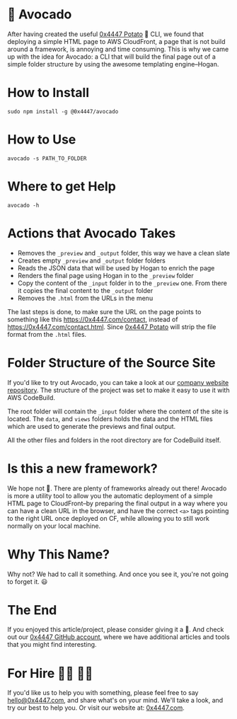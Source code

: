 # 🥑 Avocado

After having created the useful [0x4447 Potato](https://github.com/0x4447/0x4447-cli-node-potato) 🥔 CLI, we found that deploying a simple HTML page to AWS CloudFront, a page that is not build around a framework, is annoying and time consuming. This is why we came up with the idea for Avocado: a CLI that will build the final page out of a simple folder structure by using the awesome templating engine–Hogan.

# How to Install


```
sudo npm install -g @0x4447/avocado
```

# How to Use

```
avocado -s PATH_TO_FOLDER
```

# Where to get Help

```
avocado -h
```

# Actions that Avocado Takes

- Removes the `_preview` and `_output` folder, this way we have a clean slate
- Creates empty `_preview` and `_output` folder folders
- Reads the JSON data that will be used by Hogan to enrich the page
- Renders the final page using Hogan in to the `_preview` folder
- Copy the content of the `_input` folder in to the `_preview` one. From there it copies the final content to the `_output` folder
- Removes the `.html` from the URLs in the menu

The last steps is done, to make sure the URL on the page points to something like this https://0x4447.com/contact, instead of https://0x4447.com/contact.html. Since [0x4447 Potato](https://github.com/0x4447/0x4447-cli-node-potato) will strip the file format from the `.html` files.

# Folder Structure of the Source Site

If you'd like to try out Avocado, you can take a look at our [company website repository](https://github.com/0x4447/0x4447.com). The structure of the project was set to make it easy to use it with AWS CodeBuild.

The root folder will contain the `_input` folder where the content of the site is located. The `data`, and `views` folders holds the data and the HTML files which are used to generate the previews and final output.

All the other files and folders in the root directory are for CodeBuild itself.

# Is this a new framework?

We hope not 🤣. There are plenty of frameworks already out there! Avocado is more a utility tool to allow you the automatic deployment of a simple HTML page to CloudFront–by preparing the final output in a way where you can have a clean URL in the browser, and have the correct `<a>` tags pointing to the right URL once deployed on CF, while allowing you to still work normally on your local machine.

# Why This Name?

Why not? We had to call it something. And once you see it, you're not going to forget it. 😃

# The End

If you enjoyed this article/project, please consider giving it a 🌟. And check out our [0x4447 GitHub account](https://github.com/0x4447), where we have additional articles and tools that you might find interesting.

# For Hire 👨‍💻 👩‍💻

If you'd like us to help you with something, please feel free to say hello@0x4447.com, and share what's on your mind. We'll take a look, and try our best to help you. Or visit our website at: [0x4447.com](https://0x4447.com).
